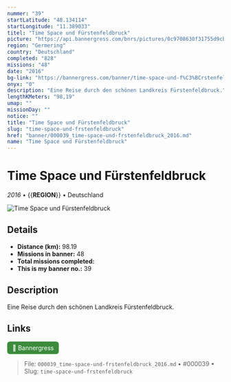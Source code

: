 ```yaml
---
nummer: "39"
startLatitude: "48.134114"
startLongitude: "11.389033"
titel: "Time Space und Fürstenfeldbruck"
picture: "https://api.bannergress.com/bnrs/pictures/0c9708630f31755d9cb89f468ad2e6ba"
region: "Germering"
country: "Deutschland"
completed: "828"
missions: "48"
date: "2016"
bg-link: "https://bannergress.com/banner/time-space-und-f%C3%BCrstenfeldbruck-7a7f"
onyx: "0"
description: "Eine Reise durch den schönen Landkreis Fürstenfeldbruck."
lengthKMeters: "98,19"
umap: ""
missionDay: ""
notice: ""
title: "Time Space und Fürstenfeldbruck"
slug: "time-space-und-frstenfeldbruck"
href: "banner/000039_time-space-und-frstenfeldbruck_2016.md"
name: "Time Space und Fürstenfeldbruck"
---
```

# Time Space und Fürstenfeldbruck

*2016* • {{__REGION__}} • Deutschland

![Time Space und Fürstenfeldbruck](https://api.bannergress.com/bnrs/pictures/0c9708630f31755d9cb89f468ad2e6ba)



## Details
- **Distance (km):** 98.19
- **Missions in banner:** 48
- **Total missions completed:** 
- **This is my banner no.:** 39



## Description
Eine Reise durch den schönen Landkreis Fürstenfeldbruck.



## Links
<a href="https://bannergress.com/banner/time-space-und-f%C3%BCrstenfeldbruck-7a7f" target="_blank" style="display:inline-block;margin-right:8px;padding:6px 12px;background:#3c8b3c;color:#fff;text-decoration:none;border-radius:6px;">🔗 Bannergress</a>



> File: `000039_time-space-und-frstenfeldbruck_2016.md` • #000039 • Slug: `time-space-und-frstenfeldbruck`

